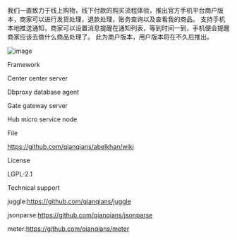 我们一直致力于线上购物，线下付款的购买流程体验，推出官方手机平台商户版本，商家可以进行发货处理，退款处理，账务查询以及查看我的商品。
支持手机本地推送通知，商家可以设置消息提醒在通知列表，等到时间一到，手机便会提醒商家应该去做什么商品处理了。
此为商户版本，用户版本将在不久后推出。

![image](https://github.com/shopnetwork/bushiness_version/blob/master/appl.png)

Framework

Center center server

Dbproxy database agent

Gate gateway server

Hub micro service node

File

https://github.com/qianqians/abelkhan/wiki

License

LGPL-2.1

Technical support

juggle:https://github.com/qianqians/juggle

jsonparse:https://github.com/qianqians/jsonparse

meter:https://github.com/qianqians/meter
